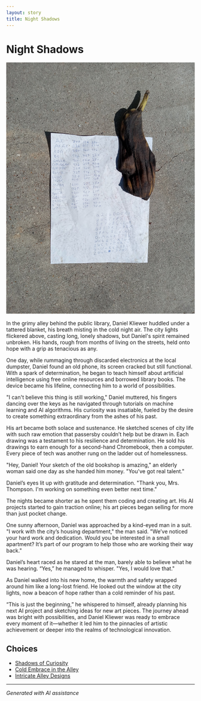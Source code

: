 ```yaml
---
layout: story
title: Night Shadows
---
```


# Night Shadows

![Night Shadows](/input_images/20221013_144305.jpg)

In the grimy alley behind the public library, Daniel Kliewer huddled under a tattered blanket, his breath misting in the cold night air. The city lights flickered above, casting long, lonely shadows, but Daniel's spirit remained unbroken. His hands, rough from months of living on the streets, held onto hope with a grip as tenacious as any.

One day, while rummaging through discarded electronics at the local dumpster, Daniel found an old phone, its screen cracked but still functional. With a spark of determination, he began to teach himself about artificial intelligence using free online resources and borrowed library books. The device became his lifeline, connecting him to a world of possibilities.

"I can't believe this thing is still working," Daniel muttered, his fingers dancing over the keys as he navigated through tutorials on machine learning and AI algorithms. His curiosity was insatiable, fueled by the desire to create something extraordinary from the ashes of his past.

His art became both solace and sustenance. He sketched scenes of city life with such raw emotion that passersby couldn’t help but be drawn in. Each drawing was a testament to his resilience and determination. He sold his drawings to earn enough for a second-hand Chromebook, then a computer. Every piece of tech was another rung on the ladder out of homelessness.

"Hey, Daniel! Your sketch of the old bookshop is amazing," an elderly woman said one day as she handed him money. "You've got real talent."

Daniel’s eyes lit up with gratitude and determination. "Thank you, Mrs. Thompson. I'm working on something even better next time."

The nights became shorter as he spent them coding and creating art. His AI projects started to gain traction online; his art pieces began selling for more than just pocket change.

One sunny afternoon, Daniel was approached by a kind-eyed man in a suit. "I work with the city’s housing department," the man said. "We’ve noticed your hard work and dedication. Would you be interested in a small apartment? It’s part of our program to help those who are working their way back."

Daniel’s heart raced as he stared at the man, barely able to believe what he was hearing. “Yes,” he managed to whisper. "Yes, I would love that."

As Daniel walked into his new home, the warmth and safety wrapped around him like a long-lost friend. He looked out the window at the city lights, now a beacon of hope rather than a cold reminder of his past.

“This is just the beginning,” he whispered to himself, already planning his next AI project and sketching ideas for new art pieces. The journey ahead was bright with possibilities, and Daniel Kliewer was ready to embrace every moment of it—whether it led him to the pinnacles of artistic achievement or deeper into the realms of technological innovation.


## Choices

* [Shadows of Curiosity](/stories/20221012_145451)
* [Cold Embrace in the Alley](/stories/463430190_8751461418281550_7714871349040429364_n)
* [Intricate Alley Designs](/stories/20221013_170405)


---
*Generated with AI assistance*
